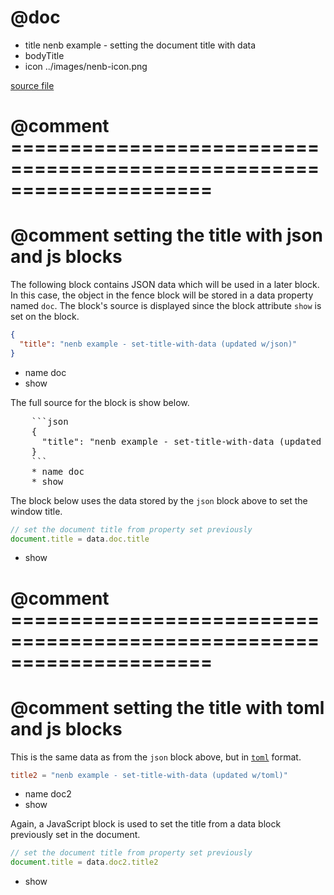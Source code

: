 # @doc
* title nenb example - setting the document title with data
* bodyTitle
* icon ../images/nenb-icon.png

[source file](../src/examples/set-title-with-data.nenb.md)

# @comment =====================================================================
# @comment setting the title with json and js blocks

The following block contains JSON data which will be used in a later block.
In this case, the object in the fence block will be stored in a data property
named `doc`.  The block's source is displayed since the block attribute `show`
is set on the block.

```json
{
  "title": "nenb example - set-title-with-data (updated w/json)"
}
```
* name doc
* show

The full source for the block is show below.

<pre>
    ```json
    {
      "title": "nenb example - set-title-with-data (updated w/json)"
    }
    ```
    * name doc
    * show
</pre>

The block below uses the data stored by the `json` block above to set the
window title.

```js
// set the document title from property set previously
document.title = data.doc.title
```
* show

# @comment =====================================================================
# @comment setting the title with toml and js blocks

This is the same data as from the `json` block above, but in [`toml`][toml]
format.

[toml]: https://github.com/toml-lang/toml

```toml
title2 = "nenb example - set-title-with-data (updated w/toml)"
```
* name doc2
* show

Again, a JavaScript block is used to set the title from a data block previously
set in the document.

```js
// set the document title from property set previously
document.title = data.doc2.title2
```
* show

